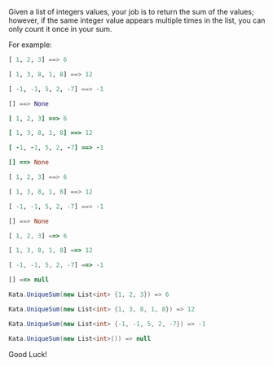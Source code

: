 Given a list of integers values, your job is to return the sum of the values; however, if the same integer value appears multiple times in the list, you can only count it once in your sum.

For example:
```python
[ 1, 2, 3] ==> 6

[ 1, 3, 8, 1, 8] ==> 12

[ -1, -1, 5, 2, -7] ==> -1

[] ==> None
```
```ruby
[ 1, 2, 3] ==> 6

[ 1, 3, 8, 1, 8] ==> 12

[ -1, -1, 5, 2, -7] ==> -1

[] ==> None
```
```haskell
[ 1, 2, 3] ==> 6

[ 1, 3, 8, 1, 8] ==> 12

[ -1, -1, 5, 2, -7] ==> -1

[] ==> None
```
```javascript
[ 1, 2, 3] ==> 6

[ 1, 3, 8, 1, 8] ==> 12

[ -1, -1, 5, 2, -7] ==> -1

[] ==> null
```
```csharp
Kata.UniqueSum(new List<int> {1, 2, 3}) => 6

Kata.UniqueSum(new List<int> {1, 3, 8, 1, 8}) => 12

Kata.UniqueSum(new List<int> {-1, -1, 5, 2, -7}) => -1

Kata.UniqueSum(new List<int>()) => null
```

Good Luck!

